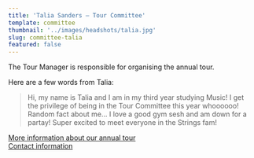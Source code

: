 ```yaml
---
title: 'Talia Sanders – Tour Committee'
template: committee
thumbnail: '../images/headshots/talia.jpg'
slug: committee-talia
featured: false
---
```


The Tour Manager is responsible for organising the annual tour. 

Here are a few words from Talia:

> Hi, my name is Talia and I am in my third year studying Music! I get the privilege of being in the Tour Committee this year whoooooo! Random fact about me... I love a good gym sesh and am down for a partay! Super excited to meet everyone in the Strings fam!

[More information about our annual tour](/tour/)<br/>
[Contact information](/contact/)